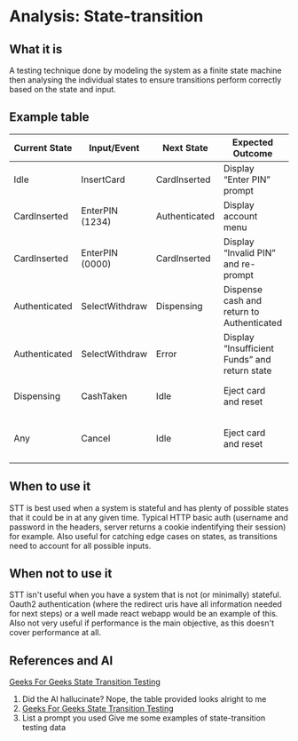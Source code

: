 # Analysis: State-transition

## What it is

A testing technique done by modeling the system as a finite state machine then analysing the individual states to ensure transitions perform correctly based on the state and input.

## Example table

| Current State | Input/Event     | Next State    | Expected Outcome                             | Notes                                    |
|---------------|-----------------|---------------|----------------------------------------------|------------------------------------------|
| Idle          | InsertCard      | CardInserted  | Display “Enter PIN” prompt                    | Valid card inserted                      |
| CardInserted  | EnterPIN (1234) | Authenticated | Display account menu                          | Correct PIN                              |
| CardInserted  | EnterPIN (0000) | CardInserted  | Display “Invalid PIN” and re-prompt           | Incorrect PIN                            |
| Authenticated | SelectWithdraw  | Dispensing    | Dispense cash and return to Authenticated     | Sufficient balance                       |
| Authenticated | SelectWithdraw  | Error         | Display “Insufficient Funds” and return state | Balance < requested amount               |
| Dispensing    | CashTaken       | Idle          | Eject card and reset                          | Customer removed cash                    |
| Any           | Cancel          | Idle          | Eject card and reset                          | Cancels at any point before dispensing   |

## When to use it

STT is best used when a system is stateful and has plenty of possible states that it could be in at any given time. Typical HTTP basic auth (username and password in the headers, server returns a cookie indentifying their session) for example. Also useful for catching edge cases on states, as transitions need to account for all possible inputs.  

## When not to use it

STT isn't useful when you have a system that is not (or minimally) stateful. Oauth2 authentication (where the redirect uris have all information needed for next steps) or a well made react webapp would be an example of this. Also not very useful if performance is the main objective, as this doesn't cover performance at all.

## References and AI

[Geeks For Geeks State Transition Testing](https://www.geeksforgeeks.org/software-engineering/state-transition-testing/)

1. Did the AI hallucinate?
Nope, the table provided looks alright to me
2. [Geeks For Geeks State Transition Testing](https://www.geeksforgeeks.org/software-engineering/state-transition-testing/)
3. List a prompt you used
Give me some examples of state-transition testing data
